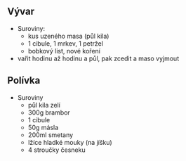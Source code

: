 ## Vývar
- Suroviny:
	- kus uzeného masa (půl kila)
	- 1 cibule, 1 mrkev, 1 petržel
	- bobkový list, nové koření
- vařit hodinu až hodinu a půl, pak zcedit a maso vyjmout
## Polívka
- Suroviny
	- půl kila zelí
	- 300g brambor
	- 1 cibule
	- 50g másla
	- 200ml smetany
	- lžíce hladké mouky (na jíšku)
	- 4 stroučky česneku